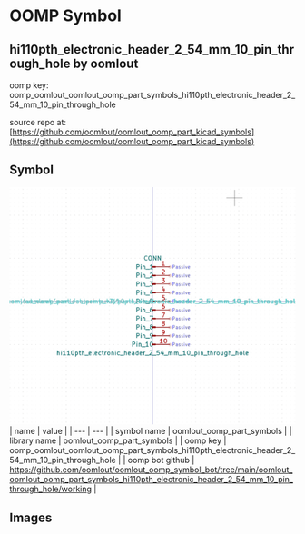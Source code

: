 # OOMP Symbol  
## hi110pth_electronic_header_2_54_mm_10_pin_through_hole  by oomlout  
  
oomp key: oomp_oomlout_oomlout_oomp_part_symbols_hi110pth_electronic_header_2_54_mm_10_pin_through_hole  
  
source repo at: [https://github.com/oomlout/oomlout_oomp_part_kicad_symbols](https://github.com/oomlout/oomlout_oomp_part_kicad_symbols)  
## Symbol  
  
[![working.png](working_600.png)](working.png)  
| name | value | 
| --- | --- | 
| symbol name | oomlout_oomp_part_symbols | 
| library name | oomlout_oomp_part_symbols | 
| oomp key | oomp_oomlout_oomlout_oomp_part_symbols_hi110pth_electronic_header_2_54_mm_10_pin_through_hole | 
| oomp bot github | https://github.com/oomlout/oomlout_oomp_symbol_bot/tree/main/oomlout_oomlout_oomp_part_symbols_hi110pth_electronic_header_2_54_mm_10_pin_through_hole/working | 
## Images  
